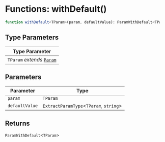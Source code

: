 # Functions: withDefault()

```ts
function withDefault<TParam>(param, defaultValue): ParamWithDefault<TParam>
```

## Type Parameters

| Type Parameter |
| ------ |
| `TParam` *extends* [`Param`](../types/Param.md) |

## Parameters

| Parameter | Type |
| ------ | ------ |
| `param` | `TParam` |
| `defaultValue` | `ExtractParamType`\<`TParam`, `string`\> |

## Returns

`ParamWithDefault`\<`TParam`\>
